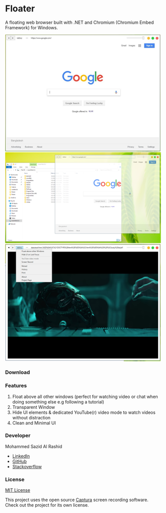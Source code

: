 # Floater
A floating web browser built with .NET and Chromium (Chromium Embed Framework) for Windows.

![Screenshot1](screenshots/1.jpg)
![Screenshot2](screenshots/2.png)
![Screenshot3](screenshots/3.png)

### Download


### Features
1. Float above all other windows (perfect for watching video or chat when doing something else e.g following a tutorial)
2. Transparent Window
3. Hide UI elements & dedicated YouTube(r) video mode to watch videos without distraction
4. Clean and Minimal UI

### Developer
Mohammed Sazid Al Rashid
* [LinkedIn](https://linkedin.com/in/sazidz)
* [GitHub](https://github.com/sazid)
* [Stackoverflow](https://stackoverflow.com/users/1941132/sazid)

### License
[MIT License](LICENSE)

This project uses the open source [Captura](https://github.com/MathewSachin/Captura) screen recording software. Check out the project for its own license.
